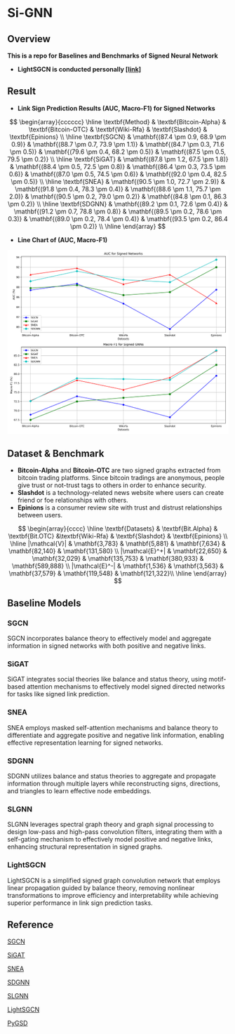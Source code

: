 # Si-GNN

## Overview

**This is a repo for Baselines and Benchmarks of Signed Neural Network**

- **LightSGCN is conducted personally [[link]](https://github.com/akarinmoe/LightSGCN)**

## Result

- **Link Sign Prediction Results (AUC, Macro-F1) for Signed Networks** 

$$
\begin{array}{cccccc}
\hline
\textbf{Method} & \textbf{Bitcoin-Alpha} & \textbf{Bitcoin-OTC} & \textbf{Wiki-Rfa} & \textbf{Slashdot} & \textbf{Epinions} \\
\hline
\textbf{SGCN} & \mathbf{(87.4 \pm 0.9, 68.9 \pm 0.9)} & \mathbf{(88.7 \pm 0.7, 73.9 \pm 1.1)} & \mathbf{(84.7 \pm 0.3, 71.6 \pm 0.5)} & \mathbf{(79.6 \pm 0.4, 68.2 \pm 0.5)} & \mathbf{(87.5 \pm 0.5, 79.5 \pm 0.2)} \\ \hline
\textbf{SiGAT} & \mathbf{(87.8 \pm 1.2, 67.5 \pm 1.8)} & \mathbf{(88.4 \pm 0.5, 72.5 \pm 0.8)} & \mathbf{(86.4 \pm 0.3, 73.5 \pm 0.6)} & \mathbf{(87.0 \pm 0.5, 74.5 \pm 0.6)} & \mathbf{(92.0 \pm 0.4, 82.5 \pm 0.5)} \\ \hline
\textbf{SNEA} & \mathbf{(90.5 \pm 1.0, 72.7 \pm 2.9)} & \mathbf{(91.8 \pm 0.4, 78.3 \pm 0.4)} & \mathbf{(88.6 \pm 1.1, 75.7 \pm 2.0)} & \mathbf{(90.5 \pm 0.2, 79.0 \pm 0.2)} & \mathbf{(84.8 \pm 0.1, 86.3 \pm 0.2)} \\ \hline
\textbf{SDGNN} & \mathbf{(89.2 \pm 0.1, 72.6 \pm 0.4)} & \mathbf{(91.2 \pm 0.7, 78.8 \pm 0.8)} & \mathbf{(89.5 \pm 0.2, 78.6 \pm 0.3)} & \mathbf{(89.0 \pm 0.2, 78.4 \pm 0.4)} & \mathbf{(93.5 \pm 0.2, 86.4 \pm 0.2)} \\ \hline
\end{array}
$$

- **Line Chart of (AUC, Macro-F1)**

![figure](./assets/figure.png)

## Dataset & Benchmark

- **Bitcoin-Alpha** and **Bitcoin-OTC** are two signed graphs extracted from bitcoin trading platforms. Since bitcoin tradings are anonymous, people give trust or not-trust tags to others in order to enhance security.
- **Slashdot** is a technology-related news website where users can create friend or foe relationships with others.
- **Epinions** is a consumer review site with trust and distrust relationships between users.

$$
\begin{array}{cccc}
\hline
\textbf{Datasets} & \textbf{Bit.Alpha} & \textbf{Bit.OTC} &\textbf{Wiki-Rfa} & \textbf{Slashdot} & \textbf{Epinions} \\
\hline
|\mathcal{V}| & \mathbf{3,783} & \mathbf{5,881} & \mathbf{7,634} & \mathbf{82,140} & \mathbf{131,580} \\
|\mathcal{E}^+| & \mathbf{22,650} & \mathbf{32,029} & \mathbf{135,753} & \mathbf{380,933} & \mathbf{589,888} \\
|\mathcal{E}^-| & \mathbf{1,536} & \mathbf{3,563} & \mathbf{37,579} & \mathbf{119,548} & \mathbf{121,322}\\
\hline
\end{array}
$$

## Baseline Models

### SGCN

SGCN incorporates balance theory to effectively model and aggregate information in signed networks with both positive and negative links.

### SiGAT

SiGAT integrates social theories like balance and status theory, using motif-based attention mechanisms to effectively model signed directed networks for tasks like signed link prediction.

### SNEA

SNEA employs masked self-attention mechanisms and balance theory to differentiate and aggregate positive and negative link information, enabling effective representation learning for signed networks.

### SDGNN

SDGNN utilizes balance and status theories to aggregate and propagate information through multiple layers while reconstructing signs, directions, and triangles to learn effective node embeddings.

### SLGNN

SLGNN leverages spectral graph theory and graph signal processing to design low-pass and high-pass convolution filters, integrating them with a self-gating mechanism to effectively model positive and negative links, enhancing structural representation in signed graphs.

### LightSGCN

LightSGCN is a simplified signed graph convolution network that employs linear propagation guided by balance theory, removing nonlinear transformations to improve efficiency and interpretability while achieving superior performance in link sign prediction tasks.

## Reference

[SGCN](https://arxiv.org/pdf/1808.06354)

[SiGAT](https://arxiv.org/pdf/1906.10958)

[SNEA](https://ojs.aaai.org/index.php/AAAI/article/view/5911/5767)

[SDGNN](https://arxiv.org/pdf/2101.02390)

[SLGNN](https://ojs.aaai.org/index.php/AAAI/article/view/25565/25337)

[LightSGCN](https://dl.acm.org/doi/pdf/10.1145/3477495.3531917)

[PyGSD](https://arxiv.org/pdf/2202.10793)